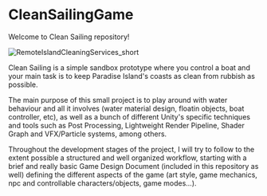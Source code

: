 # CleanSailingGame
 Welcome to Clean Sailing repository! 
 

![RemoteIslandCleaningServices_short](https://user-images.githubusercontent.com/37219448/120392435-c96ad380-c330-11eb-9f5b-734d32b92739.gif)


Clean Sailing is a simple sandbox prototype where you control a boat and your main task is to keep Paradise Island's coasts as clean from rubbish as possible.

The main purpose of this small project is to play around with water behaviour and all it involves (water material design, floatin objects, boat controller, etc), as well as a bunch of different Unity's specific techniques and tools such as Post Processing, Lightweight Render Pipeline, Shader Graph and VFX/Particle systems, among others.

Throughout the development stages of the project, I will try to follow to the extent possible a structured and well organized workflow, starting with a brief and really basic Game Design Document (included in this repository as well) defining the different aspects of the game (art style, game mechanics, npc and controllable characters/objects, game modes...).

